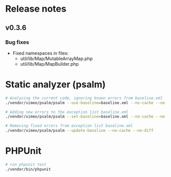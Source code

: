 # Release notes

## v0.3.6

### Bug fixes

* Fixed namespaces in files:
    * util/lib/Map/MutableArrayMap.php
    * util/lib/Map/MapBuilder.php

# Static analyzer (psalm)

```bash
# Analyzing the current code, ignoring known errors from baseline.xml
./vendor/vimeo/psalm/psalm --use-baseline=baseline.xml --no-cache --no-diff

# Adding new errors to the exception list baseline.xml
./vendor/vimeo/psalm/psalm --set-baseline=baseline.xml --no-cache --no-diff

# Removing fixed errors from exception list baseline.xml
./vendor/vimeo/psalm/psalm --update-baseline --no-cache --no-diff
```

# PHPUnit

```bash
# run phpunit test
./vendor/bin/phpunit

```